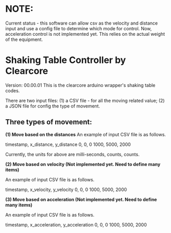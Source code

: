 # NOTE:

Current status - this software can allow csv as the velocity and distance input and use a config file to determine which mode for control.
Now, acceleration control is not implemented yet. This relies on the actual weight of the equipment.

# Shaking Table Controller by Clearcore 

Version: 00.00.01
This is the clearcore arduino wrapper's shaking table codes.

There are two input files: (1) a CSV file - for all the moving related value; (2) a JSON file for config the type of movement.

## Three types of movement:
**(1) Move based on the distances**
An example of input CSV file is as follows.

timestamp, x_distance, y_distance
0, 0, 0
1000, 5000, 2000

Currently, the units for above are milli-seconds, counts, counts.

**(2) Move based on velocity (Not implemented yet. Need to define many items)**

An example of input CSV file is as follows.

timestamp, x_velocity, y_velocity
0, 0, 0
1000, 5000, 2000

**(3) Move based on acceleration (Not implemented yet. Need to define many items)**

An example of input CSV file is as follows.

timestamp, x_acceleration, y_acceleration
0, 0, 0
1000, 5000, 2000
